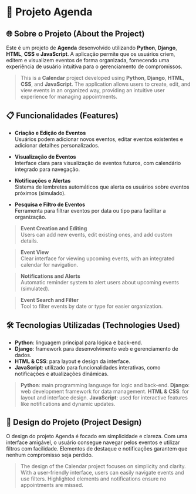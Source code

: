 # 📅 Projeto Agenda

## 🌐 Sobre o Projeto (About the Project)
Este é um projeto de **Agenda** desenvolvido utilizando **Python**, **Django**, **HTML**, **CSS** e **JavaScript**. A aplicação permite que os usuários criem, editem e visualizem eventos de forma organizada, fornecendo uma experiência de usuário intuitiva para o gerenciamento de compromissos.

> This is a **Calendar** project developed using **Python**, **Django**, **HTML**, **CSS**, and **JavaScript**. The application allows users to create, edit, and view events in an organized way, providing an intuitive user experience for managing appointments.

## 📋 Funcionalidades (Features)
- **Criação e Edição de Eventos**  
  Usuários podem adicionar novos eventos, editar eventos existentes e adicionar detalhes personalizados.

- **Visualização de Eventos**  
  Interface clara para visualização de eventos futuros, com calendário integrado para navegação.

- **Notificações e Alertas**  
  Sistema de lembretes automáticos que alerta os usuários sobre eventos próximos (simulado).

- **Pesquisa e Filtro de Eventos**  
  Ferramenta para filtrar eventos por data ou tipo para facilitar a organização.

> **Event Creation and Editing**  
  Users can add new events, edit existing ones, and add custom details.

> **Event View**  
  Clear interface for viewing upcoming events, with an integrated calendar for navigation.

> **Notifications and Alerts**  
  Automatic reminder system to alert users about upcoming events (simulated).

> **Event Search and Filter**  
  Tool to filter events by date or type for easier organization.

## 🛠️ Tecnologias Utilizadas (Technologies Used)
- **Python**: linguagem principal para lógica e back-end.
- **Django**: framework para desenvolvimento web e gerenciamento de dados.
- **HTML & CSS**: para layout e design da interface.
- **JavaScript**: utilizado para funcionalidades interativas, como notificações e atualizações dinâmicas.

> **Python**: main programming language for logic and back-end.
> **Django**: web development framework for data management.
> **HTML & CSS**: for layout and interface design.
> **JavaScript**: used for interactive features like notifications and dynamic updates.

## 🎨 Design do Projeto (Project Design)
O design do projeto Agenda é focado em simplicidade e clareza. Com uma interface amigável, o usuário consegue navegar pelos eventos e utilizar filtros com facilidade. Elementos de destaque e notificações garantem que nenhum compromisso seja perdido.

> The design of the Calendar project focuses on simplicity and clarity. With a user-friendly interface, users can easily navigate events and use filters. Highlighted elements and notifications ensure no appointments are missed.
